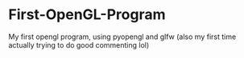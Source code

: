 # First-OpenGL-Program
My first opengl program, using pyopengl and glfw (also my first time actually trying to do good commenting lol)
